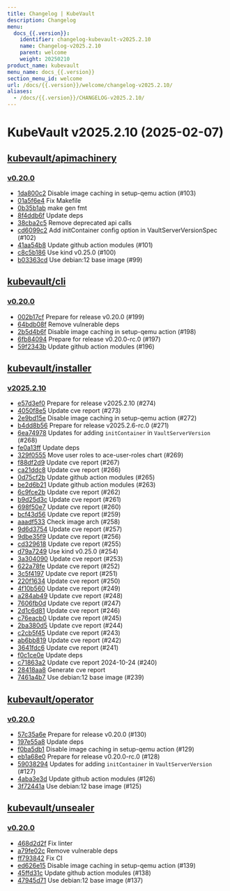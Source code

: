 ```yaml
---
title: Changelog | KubeVault
description: Changelog
menu:
  docs_{{.version}}:
    identifier: changelog-kubevault-v2025.2.10
    name: Changelog-v2025.2.10
    parent: welcome
    weight: 20250210
product_name: kubevault
menu_name: docs_{{.version}}
section_menu_id: welcome
url: /docs/{{.version}}/welcome/changelog-v2025.2.10/
aliases:
  - /docs/{{.version}}/CHANGELOG-v2025.2.10/
---
```


# KubeVault v2025.2.10 (2025-02-07)


## [kubevault/apimachinery](https://github.com/kubevault/apimachinery)

### [v0.20.0](https://github.com/kubevault/apimachinery/releases/tag/v0.20.0)

- [1da800c2](https://github.com/kubevault/apimachinery/commit/1da800c2) Disable image caching in setup-qemu action (#103)
- [01a5f6e4](https://github.com/kubevault/apimachinery/commit/01a5f6e4) Fix Makefile
- [0b35b1ab](https://github.com/kubevault/apimachinery/commit/0b35b1ab) make gen fmt
- [8f4ddb6f](https://github.com/kubevault/apimachinery/commit/8f4ddb6f) Update deps
- [38cba2c5](https://github.com/kubevault/apimachinery/commit/38cba2c5) Remove deprecated api calls
- [cd6099c2](https://github.com/kubevault/apimachinery/commit/cd6099c2) Add initContainer config option in VaultServerVersionSpec (#102)
- [41aa54b8](https://github.com/kubevault/apimachinery/commit/41aa54b8) Update github action modules (#101)
- [c8c5b186](https://github.com/kubevault/apimachinery/commit/c8c5b186) Use kind v0.25.0 (#100)
- [b03363cd](https://github.com/kubevault/apimachinery/commit/b03363cd) Use debian:12 base image (#99)



## [kubevault/cli](https://github.com/kubevault/cli)

### [v0.20.0](https://github.com/kubevault/cli/releases/tag/v0.20.0)

- [002b17cf](https://github.com/kubevault/cli/commit/002b17cf) Prepare for release v0.20.0 (#199)
- [64bdb08f](https://github.com/kubevault/cli/commit/64bdb08f) Remove vulnerable deps
- [2b5d4b6f](https://github.com/kubevault/cli/commit/2b5d4b6f) Disable image caching in setup-qemu action (#198)
- [6fb84094](https://github.com/kubevault/cli/commit/6fb84094) Prepare for release v0.20.0-rc.0 (#197)
- [59f2343b](https://github.com/kubevault/cli/commit/59f2343b) Update github action modules (#196)



## [kubevault/installer](https://github.com/kubevault/installer)

### [v2025.2.10](https://github.com/kubevault/installer/releases/tag/v2025.2.10)

- [e57d3ef0](https://github.com/kubevault/installer/commit/e57d3ef0) Prepare for release v2025.2.10 (#274)
- [4050f8e5](https://github.com/kubevault/installer/commit/4050f8e5) Update cve report (#273)
- [2e9bd15e](https://github.com/kubevault/installer/commit/2e9bd15e) Disable image caching in setup-qemu action (#272)
- [b4dd8b56](https://github.com/kubevault/installer/commit/b4dd8b56) Prepare for release v2025.2.6-rc.0 (#271)
- [6ea74978](https://github.com/kubevault/installer/commit/6ea74978) Updates for adding `initContainer` in `VaultServerVersion` (#268)
- [fe0a13ff](https://github.com/kubevault/installer/commit/fe0a13ff) Update deps
- [329f0555](https://github.com/kubevault/installer/commit/329f0555) Move user roles to ace-user-roles chart (#269)
- [f88df2d9](https://github.com/kubevault/installer/commit/f88df2d9) Update cve report (#267)
- [ca21ddc8](https://github.com/kubevault/installer/commit/ca21ddc8) Update cve report (#266)
- [0d75cf2b](https://github.com/kubevault/installer/commit/0d75cf2b) Update github action modules (#265)
- [be2d6b21](https://github.com/kubevault/installer/commit/be2d6b21) Update github action modules (#263)
- [6c9fce2b](https://github.com/kubevault/installer/commit/6c9fce2b) Update cve report (#262)
- [b9d25d3c](https://github.com/kubevault/installer/commit/b9d25d3c) Update cve report (#261)
- [698f50e7](https://github.com/kubevault/installer/commit/698f50e7) Update cve report (#260)
- [bcf43d56](https://github.com/kubevault/installer/commit/bcf43d56) Update cve report (#259)
- [aaadf533](https://github.com/kubevault/installer/commit/aaadf533) Check image arch (#258)
- [9d6d3754](https://github.com/kubevault/installer/commit/9d6d3754) Update cve report (#257)
- [9dbe35f9](https://github.com/kubevault/installer/commit/9dbe35f9) Update cve report (#256)
- [cd329618](https://github.com/kubevault/installer/commit/cd329618) Update cve report (#255)
- [d79a7249](https://github.com/kubevault/installer/commit/d79a7249) Use kind v0.25.0 (#254)
- [3a304090](https://github.com/kubevault/installer/commit/3a304090) Update cve report (#253)
- [622a78fe](https://github.com/kubevault/installer/commit/622a78fe) Update cve report (#252)
- [3c5f4197](https://github.com/kubevault/installer/commit/3c5f4197) Update cve report (#251)
- [220f1634](https://github.com/kubevault/installer/commit/220f1634) Update cve report (#250)
- [4f10b560](https://github.com/kubevault/installer/commit/4f10b560) Update cve report (#249)
- [a284ab49](https://github.com/kubevault/installer/commit/a284ab49) Update cve report (#248)
- [7606fb0d](https://github.com/kubevault/installer/commit/7606fb0d) Update cve report (#247)
- [2d1c6d81](https://github.com/kubevault/installer/commit/2d1c6d81) Update cve report (#246)
- [c76eacb0](https://github.com/kubevault/installer/commit/c76eacb0) Update cve report (#245)
- [2ba380d5](https://github.com/kubevault/installer/commit/2ba380d5) Update cve report (#244)
- [c2cb5f45](https://github.com/kubevault/installer/commit/c2cb5f45) Update cve report (#243)
- [ab6bb819](https://github.com/kubevault/installer/commit/ab6bb819) Update cve report (#242)
- [3641fdc6](https://github.com/kubevault/installer/commit/3641fdc6) Update cve report (#241)
- [f0c1ce0e](https://github.com/kubevault/installer/commit/f0c1ce0e) Update deps
- [c71863a2](https://github.com/kubevault/installer/commit/c71863a2) Update cve report 2024-10-24 (#240)
- [28418aa8](https://github.com/kubevault/installer/commit/28418aa8) Generate cve report
- [7461a4b7](https://github.com/kubevault/installer/commit/7461a4b7) Use debian:12 base image (#239)



## [kubevault/operator](https://github.com/kubevault/operator)

### [v0.20.0](https://github.com/kubevault/operator/releases/tag/v0.20.0)

- [57c35a6e](https://github.com/kubevault/operator/commit/57c35a6e8) Prepare for release v0.20.0 (#130)
- [197e55a8](https://github.com/kubevault/operator/commit/197e55a88) Update deps
- [f0ba5db1](https://github.com/kubevault/operator/commit/f0ba5db1d) Disable image caching in setup-qemu action (#129)
- [eb1a68e0](https://github.com/kubevault/operator/commit/eb1a68e0d) Prepare for release v0.20.0-rc.0 (#128)
- [59038294](https://github.com/kubevault/operator/commit/590382941) Updates for adding `initContainer` in `VaultServerVersion` (#127)
- [4aba3e3d](https://github.com/kubevault/operator/commit/4aba3e3d0) Update github action modules (#126)
- [3f72441a](https://github.com/kubevault/operator/commit/3f72441a0) Use debian:12 base image (#125)



## [kubevault/unsealer](https://github.com/kubevault/unsealer)

### [v0.20.0](https://github.com/kubevault/unsealer/releases/tag/v0.20.0)

- [468d2d2f](https://github.com/kubevault/unsealer/commit/468d2d2f) Fix linter
- [a79fe02c](https://github.com/kubevault/unsealer/commit/a79fe02c) Remove vulnerable deps
- [ff793842](https://github.com/kubevault/unsealer/commit/ff793842) Fix CI
- [ed626e15](https://github.com/kubevault/unsealer/commit/ed626e15) Disable image caching in setup-qemu action (#139)
- [45ffd31c](https://github.com/kubevault/unsealer/commit/45ffd31c) Update github action modules (#138)
- [47945d71](https://github.com/kubevault/unsealer/commit/47945d71) Use debian:12 base image (#137)




